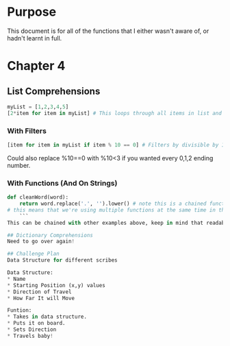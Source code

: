 # Purpose
This document is for all of the functions that I either wasn't aware of, or hadn't learnt in full.

# Chapter 4
## List Comprehensions
```python
myList = [1,2,3,4,5]
[2*item for item in myList] # This loops through all items in list and multiplies by 2

```

### With Filters
```python
[item for item in myList if item % 10 == 0] # Filters by divisible by 10
```
Could also replace %10==0 with %10<3 if you wanted every 0,1,2 ending number.

### With Functions (And On Strings)
```python
def cleanWord(word):
    return word.replace('.', '').lower() # note this is a chained function
# this means that we're using multiple functions at the same time in thsi case replace and lower case.
    ```
This can be chained with other examples above, keep in mind that readability is king.

## Dictionary Comprehensions
Need to go over again!

## Challenge Plan
Data Structure for different scribes

Data Structure:
* Name
* Starting Position (x,y) values
* Direction of Travel
* How Far It will Move

Funtion:
* Takes in data structure.
* Puts it on board.
* Sets Direction
* Travels baby!


